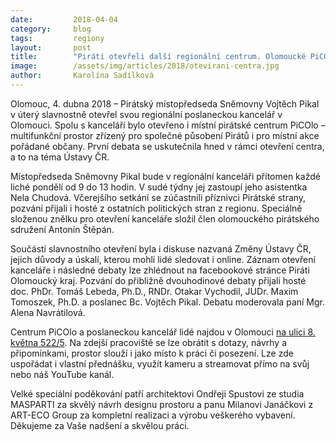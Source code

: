 ```yaml
---
date:         2018-04-04
category:     blog
tags:         regiony
layout:       post
title:        "Piráti otevřeli další regionální centrum. Olomoucké PiCOLO je zároveň kanceláří místopředsedy Sněmovny Vojtěcha Pikala"
image:        /assets/img/articles/2018/otevirani-centra.jpg
author:       Karolína Sadílková
---
```


Olomouc, 4. dubna 2018 – Pirátský místopředseda Sněmovny Vojtěch Pikal v úterý slavnostně otevřel svou regionální poslaneckou kancelář v Olomouci. Spolu s kanceláří bylo otevřeno i místní pirátské centrum PiCOlo – multifunkční prostor zřízený pro společné působení Pirátů i pro místní akce pořádané občany. První debata se uskutečnila hned v rámci otevření centra, a to na téma Ústavy ČR.

Místopředseda Sněmovny Pikal bude v regionální kanceláři přítomen každé liché pondělí od 9 do 13 hodin. V sudé týdny jej zastoupí jeho asistentka Nela Chudová. Včerejšího setkání se zúčastnili příznivci Pirátské strany, pozvání přijali i hosté z ostatních politických stran z regionu. Speciálně složenou znělku pro otevření kanceláře složil člen olomouckého pirátského sdružení Antonín Štěpán.

Součástí slavnostního otevření byla i diskuse nazvaná Změny Ústavy ČR, jejich důvody a úskalí, kterou mohli lidé sledovat i online. Záznam otevření kanceláře i následné debaty lze zhlédnout na facebookové stránce Piráti Olomoucký kraj. Pozvání do přibližně dvouhodinové debaty přijali hosté doc. PhDr. Tomáš Lebeda, Ph.D., RNDr. Otakar Vychodil, JUDr. Maxim Tomoszek, Ph.D. a poslanec Bc. Vojtěch Pikal. Debatu moderovala paní Mgr. Alena Navrátilová.

Centrum PiCOlo a poslaneckou kancelář lidé najdou v Olomouci [na ulici 8. května 522/5](https://www.google.com/maps?q=ulici+8.+kv%C4%9Btna+522/5&entry=gmail&source=g). Na zdejší pracoviště se lze obrátit s dotazy, návrhy a připomínkami, prostor slouží i jako místo k práci či posezení. Lze zde uspořádat i vlastní přednášku, využít kameru a streamovat přímo na svůj nebo náš YouTube kanál.

Velké speciální poděkování patří architektovi Ondřeji Spustovi ze studia MASPARTI za skvělý návrh designu prostoru a panu Milanovi Janáčkovi z ART-ECO Group za kompletní realizaci a výrobu veškerého vybavení. Děkujeme za Vaše nadšení a skvělou práci.



